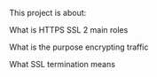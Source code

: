 This project is about:

What is HTTPS SSL 2 main roles

What is the purpose encrypting traffic

What SSL termination means
